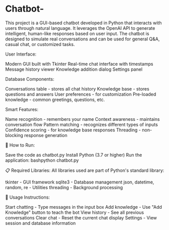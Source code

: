 # Chatbot-
This project is a GUI-based chatbot developed in Python that interacts with users through natural language. It leverages the OpenAI API to generate intelligent, human-like responses based on user input. The chatbot is designed to simulate real conversations and can be used for general Q&A, casual chat, or customized tasks.

User Interface:

Modern GUI built with Tkinter
Real-time chat interface with timestamps
Message history viewer
Knowledge addition dialog
Settings panel

Database Components:

Conversations table - stores all chat history
Knowledge base - stores questions and answers
User preferences - for customization
Pre-loaded knowledge - common greetings, questions, etc.

Smart Features:

Name recognition - remembers your name
Context awareness - maintains conversation flow
Pattern matching - recognizes different types of inputs
Confidence scoring - for knowledge base responses
Threading - non-blocking response generation

🚀 How to Run:

Save the code as chatbot.py
Install Python (3.7 or higher)
Run the application:
bashpython chatbot.py


📋 Required Libraries:
All libraries used are part of Python's standard library:

tkinter - GUI framework
sqlite3 - Database management
json, datetime, random, re - Utilities
threading - Background processing

🎯 Usage Instructions:

Start chatting - Type messages in the input box
Add knowledge - Use "Add Knowledge" button to teach the bot
View history - See all previous conversations
Clear chat - Reset the current chat display
Settings - View session and database information

